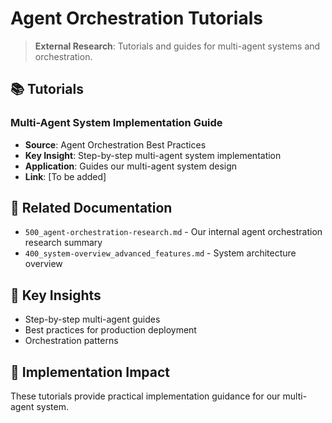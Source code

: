 <!-- CONTEXT_REFERENCE: 400_context-priority-guide.md -->
<!-- MODULE_REFERENCE: B-011-DEPLOYMENT-GUIDE_production_deployment.md -->
<!-- MODULE_REFERENCE: 400_deployment-environment-guide.md -->

# Agent Orchestration Tutorials

> **External Research**: Tutorials and guides for multi-agent systems and orchestration.

## 📚 **Tutorials**

### **Multi-Agent System Implementation Guide**
- **Source**: Agent Orchestration Best Practices
- **Key Insight**: Step-by-step multi-agent system implementation
- **Application**: Guides our multi-agent system design
- **Link**: [To be added]

## 🔗 **Related Documentation**
- `500_agent-orchestration-research.md` - Our internal agent orchestration research summary
- `400_system-overview_advanced_features.md` - System architecture overview

## 📖 **Key Insights**
- Step-by-step multi-agent guides
- Best practices for production deployment
- Orchestration patterns

## 🎯 **Implementation Impact**
These tutorials provide practical implementation guidance for our multi-agent system.
